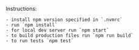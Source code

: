 Instructions:

    - install npm version specified in `.nvmrc`  
    - run `npm install`  
    - for local dev server run `npm start`  
    - to build production files run `npm run build`  
    - to run tests `npm test`  
